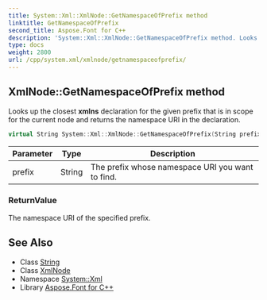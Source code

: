 ```yaml
---
title: System::Xml::XmlNode::GetNamespaceOfPrefix method
linktitle: GetNamespaceOfPrefix
second_title: Aspose.Font for C++
description: 'System::Xml::XmlNode::GetNamespaceOfPrefix method. Looks up the closest xmlns declaration for the given prefix that is in scope for the current node and returns the namespace URI in the declaration in C++.'
type: docs
weight: 2800
url: /cpp/system.xml/xmlnode/getnamespaceofprefix/
---
```

## XmlNode::GetNamespaceOfPrefix method


Looks up the closest **xmlns** declaration for the given prefix that is in scope for the current node and returns the namespace URI in the declaration.

```cpp
virtual String System::Xml::XmlNode::GetNamespaceOfPrefix(String prefix)
```


| Parameter | Type | Description |
| --- | --- | --- |
| prefix | String | The prefix whose namespace URI you want to find. |

### ReturnValue

The namespace URI of the specified prefix.

## See Also

* Class [String](../../../system/string/)
* Class [XmlNode](../)
* Namespace [System::Xml](../../)
* Library [Aspose.Font for C++](../../../)

